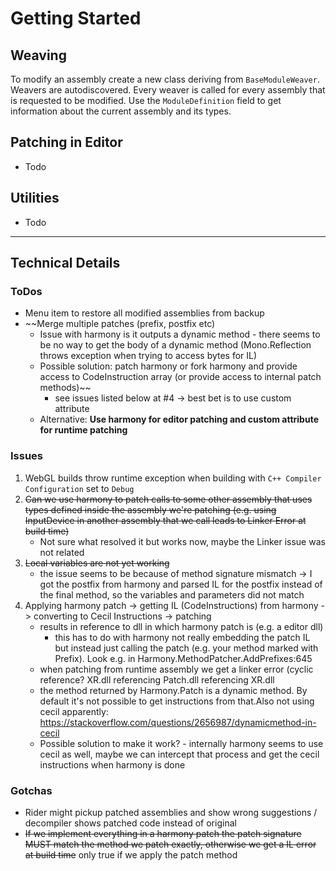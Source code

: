 # Getting Started


## Weaving

To modify an assembly create a new class deriving from ``BaseModuleWeaver``. Weavers are autodiscovered. Every weaver is called for every assembly that is requested to be modified. Use the ``ModuleDefinition`` field to get information about the current assembly and its types.

## Patching in Editor

- Todo

## Utilities

- Todo

----

## Technical Details

### ToDos
- Menu item to restore all modified assemblies from backup
- ~~Merge multiple patches (prefix, postfix etc)
  - Issue with harmony is it outputs a dynamic method - there seems to be no way to get the body of a dynamic method (Mono.Reflection throws exception when trying to access bytes for IL)
  - Possible solution: patch harmony or fork harmony and provide access to CodeInstruction array (or provide access to internal patch methods)~~
     - see issues listed below at #4 -> best bet is to use custom attribute
  - Alternative: **Use harmony for editor patching and custom attribute for runtime patching**

### Issues

1) WebGL builds throw runtime exception when building with ``C++ Compiler Configuration`` set to ``Debug``
2) ~~Can we use harmony to patch calls to some other assembly that uses types defined inside the assembly we're patching (e.g. using InputDevice in another assembly that we call leads to Linker Error at build time)~~
   - Not sure what resolved it but works now, maybe the Linker issue was not related
3) ~~Local variables are not yet working~~ 
   - the issue seems to be because of method signature mismatch -> I got the postfix from harmony and parsed IL for the postfix instead of the final method, so the variables and parameters did not match
4) Applying harmony patch -> getting IL (CodeInstructions) from harmony -> converting to Cecil Instructions -> patching 
   - results in reference to dll in which harmony patch is (e.g. a editor dll)
     - this has to do with harmony not really embedding the patch IL but instead just calling the patch (e.g. your method marked with Prefix). Look e.g. in Harmony.MethodPatcher.AddPrefixes:645
   - when patching from runtime assembly we get a linker error (cyclic reference? XR.dll referencing Patch.dll referencing XR.dll
   - the method returned by Harmony.Patch is a dynamic method. By default it's not possible to get instructions from that.Also not using cecil apparently: https://stackoverflow.com/questions/2656987/dynamicmethod-in-cecil
   - Possible solution to make it work? - internally harmony seems to use cecil as well, maybe we can intercept that process and get the cecil instructions when harmony is done

### Gotchas

- Rider might pickup patched assemblies and show wrong suggestions / decompiler shows patched code instead of original
- ~~If we implement everything in a harmony patch the patch signature MUST match the method we patch exactly, otherwise we get a IL error at build time~~ only true if we apply the patch method

